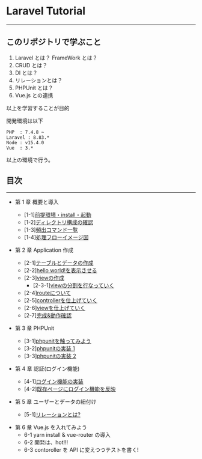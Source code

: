 # Laravel Tutorial

---

## このリポジトリで学ぶこと

1. Laravel とは？ FrameWork とは？
2. CRUD とは？
3. DI とは？
4. リレーションとは？
5. PHPUnit とは？
6. Vue.js との連携

以上を学習することが目的

開発環境は以下

```
PHP  : 7.4.8 ~
Laravel : 8.83.*
Node : v15.4.0
Vue  : 3.*
```

以上の環境で行う。

## 目次

---

- 第 1 章 概要と導入

  - [1-1][前提環境・install・起動](./lesson_md/First_1-1.md)
  - [1-2][ディレクトリ構成の確認](./lesson_md/First_1-2.md)
  - [1-3][頻出コマンド一覧](./lesson_md/First_1-3.md)
  - [1-4][処理フローイメージ図](./lesson_md/First_1-4.md)

- 第 2 章 Application 作成

  - [2-1][テーブルとデータの作成](./lesson_md/Second_2-1.md)
  - [2-2][hello world!を表示させる](./lesson_md/Second_2-2.md)
  - [2-3][viewの作成](./lesson_md/Second_2-3.md)
    - [2-3-1][viewの分割を行なっていく](./lesson_md/Second_2-3-1.md)
  - [2-4][routeについて](./lesson_md/Second_2-4.md)
  - [2-5][controllerを仕上げていく](./lesson_md/Second_2-5.md)
  - [2-6][viewを仕上げていく](./lesson_md/Second_2-6.md)
  - [2-7][完成&動作確認](./lesson_md/Second_2-7.md)

- 第 3 章 PHPUnit

  - [3-1][phpunitを触ってみよう](./lesson_md/Third_3-1.md)
  - [3-2][phpunitの実装 1](./lesson_md/Third_3-2.md)
  - [3-3][phpunitの実装 2](./lesson_md/Third_3-3.md)

- 第 4 章 認証(ログイン機能)

  - [4-1][ログイン機能の実装](./lesson_md/Fourth_4-1.md)
  - [4-2][既存ページにログイン機能を反映](./lesson_md/Fourth_4-2.md)

- 第 5 章 ユーザーとデータの紐付け
  - [5-1][リレーションとは?](./lesson_md/Fifth_5-1.md)

* 第 6 章 Vue.js を入れてみよう
  - 6-1 yarn install & vue-router の導入
  - 6-2 開発は、hot!!!
  - 6-3 contoroller を API に変えつつテストを書く!
